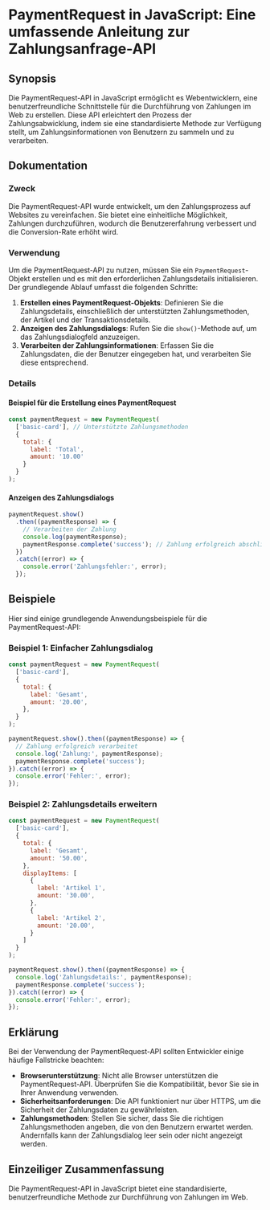 <!--
Meta Description: # PaymentRequest in JavaScript: Eine umfassende Anleitung zur Zahlungsanfrage-API ## Synopsis Die PaymentRequest-API in JavaScript ermöglicht es Weben...
Meta Keywords: paymentrequest, die, der, sie, api
-->

# PaymentRequest in JavaScript: Eine umfassende Anleitung zur Zahlungsanfrage-API

## Synopsis
Die PaymentRequest-API in JavaScript ermöglicht es Webentwicklern, eine benutzerfreundliche Schnittstelle für die Durchführung von Zahlungen im Web zu erstellen. Diese API erleichtert den Prozess der Zahlungsabwicklung, indem sie eine standardisierte Methode zur Verfügung stellt, um Zahlungsinformationen von Benutzern zu sammeln und zu verarbeiten.

## Dokumentation
### Zweck
Die PaymentRequest-API wurde entwickelt, um den Zahlungsprozess auf Websites zu vereinfachen. Sie bietet eine einheitliche Möglichkeit, Zahlungen durchzuführen, wodurch die Benutzererfahrung verbessert und die Conversion-Rate erhöht wird.

### Verwendung
Um die PaymentRequest-API zu nutzen, müssen Sie ein `PaymentRequest`-Objekt erstellen und es mit den erforderlichen Zahlungsdetails initialisieren. Der grundlegende Ablauf umfasst die folgenden Schritte:

1. **Erstellen eines PaymentRequest-Objekts**: Definieren Sie die Zahlungsdetails, einschließlich der unterstützten Zahlungsmethoden, der Artikel und der Transaktionsdetails.
2. **Anzeigen des Zahlungsdialogs**: Rufen Sie die `show()`-Methode auf, um das Zahlungsdialogfeld anzuzeigen.
3. **Verarbeiten der Zahlungsinformationen**: Erfassen Sie die Zahlungsdaten, die der Benutzer eingegeben hat, und verarbeiten Sie diese entsprechend.

### Details

#### Beispiel für die Erstellung eines PaymentRequest
```javascript
const paymentRequest = new PaymentRequest(
  ['basic-card'], // Unterstützte Zahlungsmethoden
  {
    total: {
      label: 'Total',
      amount: '10.00'
    }
  }
);
```

#### Anzeigen des Zahlungsdialogs
```javascript
paymentRequest.show()
  .then((paymentResponse) => {
    // Verarbeiten der Zahlung
    console.log(paymentResponse);
    paymentResponse.complete('success'); // Zahlung erfolgreich abschließen
  })
  .catch((error) => {
    console.error('Zahlungsfehler:', error);
  });
```

## Beispiele
Hier sind einige grundlegende Anwendungsbeispiele für die PaymentRequest-API:

### Beispiel 1: Einfacher Zahlungsdialog
```javascript
const paymentRequest = new PaymentRequest(
  ['basic-card'],
  {
    total: {
      label: 'Gesamt',
      amount: '20.00',
    },
  }
);

paymentRequest.show().then((paymentResponse) => {
  // Zahlung erfolgreich verarbeitet
  console.log('Zahlung:', paymentResponse);
  paymentResponse.complete('success');
}).catch((error) => {
  console.error('Fehler:', error);
});
```

### Beispiel 2: Zahlungsdetails erweitern
```javascript
const paymentRequest = new PaymentRequest(
  ['basic-card'],
  {
    total: {
      label: 'Gesamt',
      amount: '50.00',
    },
    displayItems: [
      {
        label: 'Artikel 1',
        amount: '30.00',
      },
      {
        label: 'Artikel 2',
        amount: '20.00',
      }
    ]
  }
);

paymentRequest.show().then((paymentResponse) => {
  console.log('Zahlungsdetails:', paymentResponse);
  paymentResponse.complete('success');
}).catch((error) => {
  console.error('Fehler:', error);
});
```

## Erklärung
Bei der Verwendung der PaymentRequest-API sollten Entwickler einige häufige Fallstricke beachten:

- **Browserunterstützung**: Nicht alle Browser unterstützen die PaymentRequest-API. Überprüfen Sie die Kompatibilität, bevor Sie sie in Ihrer Anwendung verwenden.
- **Sicherheitsanforderungen**: Die API funktioniert nur über HTTPS, um die Sicherheit der Zahlungsdaten zu gewährleisten.
- **Zahlungsmethoden**: Stellen Sie sicher, dass Sie die richtigen Zahlungsmethoden angeben, die von den Benutzern erwartet werden. Andernfalls kann der Zahlungsdialog leer sein oder nicht angezeigt werden.

## Einzeiliger Zusammenfassung
Die PaymentRequest-API in JavaScript bietet eine standardisierte, benutzerfreundliche Methode zur Durchführung von Zahlungen im Web.